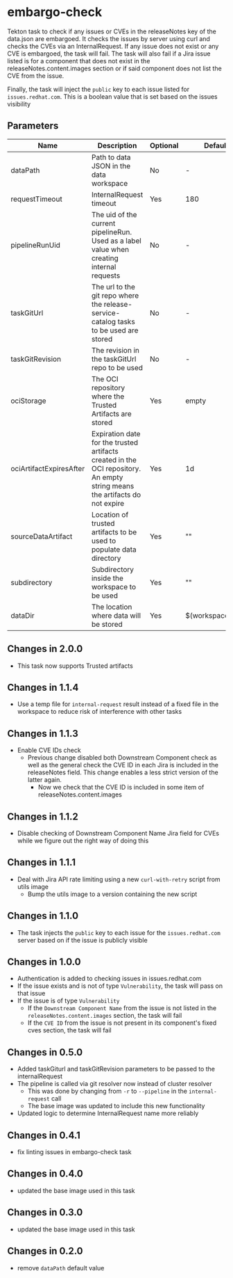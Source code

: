 # embargo-check

Tekton task to check if any issues or CVEs in the releaseNotes key of the data.json are embargoed. It checks the issues
by server using curl and checks the CVEs via an InternalRequest. If any issue does not exist or any CVE is embargoed,
the task will fail. The task will also fail if a Jira issue listed is for a component that does not exist in the
releaseNotes.content.images section or if said component does not list the CVE from the issue.

Finally, the task will inject the `public` key to each issue listed for `issues.redhat.com`. This is a boolean value that is set
based on the issues visibility

## Parameters

| Name                    | Description                                                                                                                | Optional | Default value           |
|-------------------------|----------------------------------------------------------------------------------------------------------------------------|----------|-------------------------|
| dataPath                | Path to data JSON in the data workspace                                                                                    | No       | -                       |
| requestTimeout          | InternalRequest timeout                                                                                                    | Yes      | 180                     |
| pipelineRunUid          | The uid of the current pipelineRun. Used as a label value when creating internal requests                                  | No       | -                       |
| taskGitUrl              | The url to the git repo where the release-service-catalog tasks to be used are stored                                      | No       | -                       |
| taskGitRevision         | The revision in the taskGitUrl repo to be used                                                                             | No       | -                       |
| ociStorage              | The OCI repository where the Trusted Artifacts are stored                                                                  | Yes      | empty                   |
| ociArtifactExpiresAfter | Expiration date for the trusted artifacts created in the OCI repository. An empty string means the artifacts do not expire | Yes      | 1d                      |
| sourceDataArtifact      | Location of trusted artifacts to be used to populate data directory                                                        | Yes      | ""                      |
| subdirectory            | Subdirectory inside the workspace to be used                                                                               | Yes      | ""                      |
| dataDir                 | The location where data will be stored                                                                                     | Yes      | $(workspaces.data.path) |

## Changes in 2.0.0
* This task now supports Trusted artifacts

## Changes in 1.1.4
* Use a temp file for `internal-request` result instead of a fixed file in the workspace to reduce risk
  of interference with other tasks

## Changes in 1.1.3
* Enable CVE IDs check
  * Previous change disabled both Downstream Component check as well as the general check the CVE ID in each
    Jira is included in the releaseNotes field. This change enables a less strict version of the latter again.
    * Now we check that the CVE ID is included in some item of releaseNotes.content.images

## Changes in 1.1.2
* Disable checking of Downstream Component Name Jira field for CVEs while we figure out
  the right way of doing this

## Changes in 1.1.1
* Deal with Jira API rate limiting using a new `curl-with-retry` script from utils image
  * Bump the utils image to a version containing the new script

## Changes in 1.1.0
* The task injects the `public` key to each issue for the `issues.redhat.com` server based on if the issue is
  publicly visible

## Changes in 1.0.0
* Authentication is added to checking issues in issues.redhat.com
* If the issue exists and is not of type `Vulnerability`, the task will pass on that issue
* If the issue is of type `Vulnerability`
  * If the `Downstream Component Name` from the issue is not listed in the `releaseNotes.content.images`
    section, the task will fail
  * If the `CVE ID` from the issue is not present in its component's fixed cves section, the task will fail

## Changes in 0.5.0
* Added taskGiturl and taskGitRevision parameters to be passed to the internalRequest
* The pipeline is called via git resolver now instead of cluster resolver
  * This was done by changing from `-r` to `--pipeline` in the `internal-request` call
  * The base image was updated to include this new functionality
* Updated logic to determine InternalRequest name more reliably

## Changes in 0.4.1
* fix linting issues in embargo-check task

## Changes in 0.4.0
* updated the base image used in this task

## Changes in 0.3.0
* updated the base image used in this task

## Changes in 0.2.0
* remove `dataPath` default value
